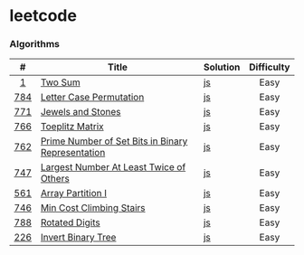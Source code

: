 # leetcode

### Algorithms

|  #  | Title | Solution | Difficulty |
| :-: | ----- | -------- | :--------: |
| [1](https://leetcode.com/problems/two-sum/) | [Two Sum](https://leetcode.com/problems/two-sum/) | [js](./Algorithms/js/TwoSum/TwoSum.js) | Easy |
| [784](https://leetcode.com/problems/letter-case-permutation/) | [Letter Case Permutation](https://leetcode.com/problems/letter-case-permutation/) | [js](./Algorithms/js/LetterCasePermutation/LetterCasePermutation.js) | Easy |
| [771](https://leetcode.com/problems/jewels-and-stones/) | [Jewels and Stones](https://leetcode.com/problems/jewels-and-stones/) | [js](./Algorithms/js/JewelsAndStones/JewelsAndStones.js) | Easy |
| [766](https://leetcode.com/problems/toeplitz-matrix/) | [Toeplitz Matrix](https://leetcode.com/problems/toeplitz-matrix/) | [js](./Algorithms/js/ToeplitzMatrix/ToeplitzMatrix.js) | Easy |
| [762](https://leetcode.com/problems/prime-number-of-set-bits-in-binary-representation/) | [Prime Number of Set Bits in Binary Representation](https://leetcode.com/problems/prime-number-of-set-bits-in-binary-representation/) | [js](./Algorithms/js/PrimeNumberOfSetBitsInBinaryRepresentation/PrimeNumberOfSetBitsInBinaryRepresentation.js) | Easy |
| [747](https://leetcode.com/problems/largest-number-at-least-twice-of-others/) | [Largest Number At Least Twice of Others](https://leetcode.com/problems/largest-number-at-least-twice-of-others/) | [js](./Algorithms/js/LargestNumberAtLeastTwiceOfOthers/LargestNumberAtLeastTwiceOfOthers.js) | Easy |
| [561](https://leetcode.com/problems/array-partition-i/) | [Array Partition I](https://leetcode.com/problems/array-partition-i/) | [js](./Algorithms/js/ArrayPartitionI) | Easy |
| [746](https://leetcode.com/problems/min-cost-climbing-stairs/) | [Min Cost Climbing Stairs](https://leetcode.com/problems/min-cost-climbing-stairs/) | [js](./Algorithms/js/MinCostClimbingStairs/MinCostClimbingStairs.js) | Easy |
| [788](https://leetcode.com/problems/rotated-digits/) | [Rotated Digits](https://leetcode.com/problems/rotated-digits/) | [js](./Algorithms/js/RotatedDigits/RotatedDigits.js) | Easy |
| [226](https://leetcode.com/problems/invert-binary-tree/) | [Invert Binary Tree](https://leetcode.com/problems/invert-binary-tree/) | [js](./Algorithms/js/InvertBinaryTree/InvertBinaryTree.js) | Easy |
